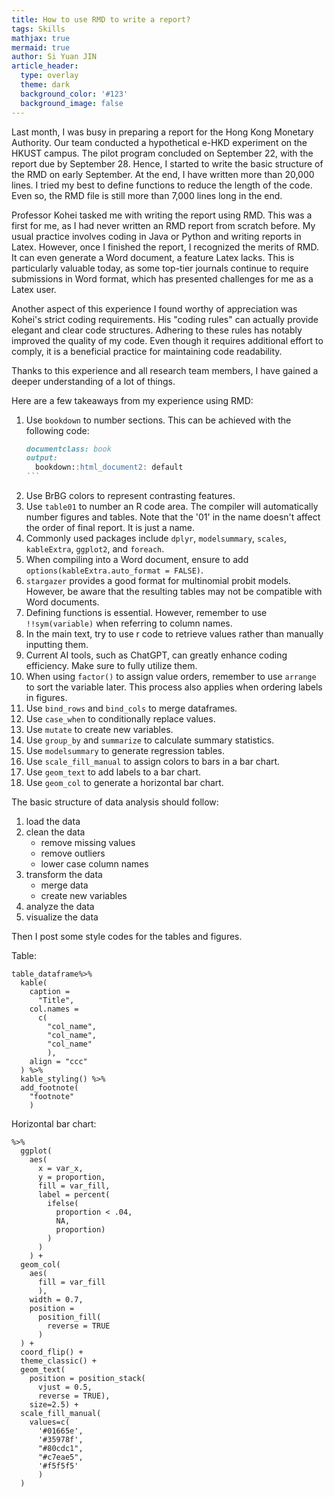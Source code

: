 ```yaml
---
title: How to use RMD to write a report?
tags: Skills
mathjax: true
mermaid: true
author: Si Yuan JIN
article_header:
  type: overlay
  theme: dark
  background_color: '#123'
  background_image: false
---
```


Last month, I was busy in preparing a report for the Hong Kong Monetary Authority. Our team conducted a hypothetical e-HKD experiment on the HKUST campus. The pilot program concluded on September 22, with the report due by September 28. Hence, I started to write the basic structure of the RMD on early September. At the end, I have written more than 20,000 lines. I tried my best to define functions to reduce the length of the code. Even so, the RMD file is still more than 7,000 lines long in the end.

Professor Kohei tasked me with writing the report using RMD. This was a first for me, as I had never written an RMD report from scratch before. My usual practice involves coding in Java or Python and writing reports in Latex. However, once I finished the report, I recognized the merits of RMD. It can even generate a Word document, a feature Latex lacks. This is particularly valuable today, as some top-tier journals continue to require submissions in Word format, which has presented challenges for me as a Latex user.

Another aspect of this experience I found worthy of appreciation was Kohei's strict coding requirements. His "coding rules" can actually provide elegant and clear code structures. Adhering to these rules has notably improved the quality of my code. Even though it requires additional effort to comply, it is a beneficial practice for maintaining code readability.

Thanks to this experience and all research team members, I have gained a deeper understanding of a lot of things. 

Here are a few takeaways from my experience using RMD:

1. Use `bookdown` to number sections. This can be achieved with the following code:
   ````markdown
   documentclass: book
   output:
     bookdown::html_document2: default
   ```
2. Use BrBG colors to represent contrasting features.
3. Use `table01` to number an R code area. The compiler will automatically number figures and tables. Note that the '01' in the name doesn't affect the order of final report. It is just a name.
4. Commonly used packages include `dplyr`, `modelsummary`, `scales`, `kableExtra`, `ggplot2`, and `foreach`.
5. When compiling into a Word document, ensure to add `options(kableExtra.auto_format = FALSE)`.
6. `stargazer` provides a good format for multinomial probit models. However, be aware that the resulting tables may not be compatible with Word documents.
7. Defining functions is essential. However, remember to use `!!sym(variable)` when referring to column names.
8. In the main text, try to use r code to retrieve values rather than manually inputting them.
9. Current AI tools, such as ChatGPT, can greatly enhance coding efficiency. Make sure to fully utilize them.
10. When using `factor()` to assign value orders, remember to use `arrange` to sort the variable later. This process also applies when ordering labels in figures.
11. Use `bind_rows` and `bind_cols` to merge dataframes.
12. Use `case_when` to conditionally replace values.
13. Use `mutate` to create new variables.
14. Use `group_by` and `summarize` to calculate summary statistics.
15. Use `modelsummary` to generate regression tables.
16. Use `scale_fill_manual` to assign colors to bars in a bar chart.
17. Use `geom_text` to add labels to a bar chart.
18. Use `geom_col` to generate a horizontal bar chart.




The basic structure of data analysis should follow:
1. load the data
2. clean the data
    - remove missing values
    - remove outliers
    - lower case column names
3. transform the data
    - merge data
    - create new variables
4. analyze the data
5. visualize the data


Then I post some style codes for the tables and figures.

Table:
```
table_dataframe%>%
  kable(
    caption = 
      "Title",
    col.names = 
      c(
        "col_name",
        "col_name",
        "col_name"
        ),
    align = "ccc"
  ) %>%
  kable_styling() %>%
  add_footnote(
    "footnote"
    )
```

Horizontal bar chart:
```
%>%
  ggplot(
    aes(
      x = var_x,
      y = proportion,
      fill = var_fill,
      label = percent(
        ifelse(
          proportion < .04,
          NA,
          proportion)
        )
      )
    ) +
  geom_col(
    aes(
      fill = var_fill
      ),
    width = 0.7,
    position = 
      position_fill(
        reverse = TRUE
      )
  ) + 
  coord_flip() +
  theme_classic() + 
  geom_text(
    position = position_stack(
      vjust = 0.5,
      reverse = TRUE),
    size=2.5) +
  scale_fill_manual(
    values=c(
      '#01665e',
      '#35978f',
      "#80cdc1",
      "#c7eae5",
      '#f5f5f5'
      )
  ) 
```




